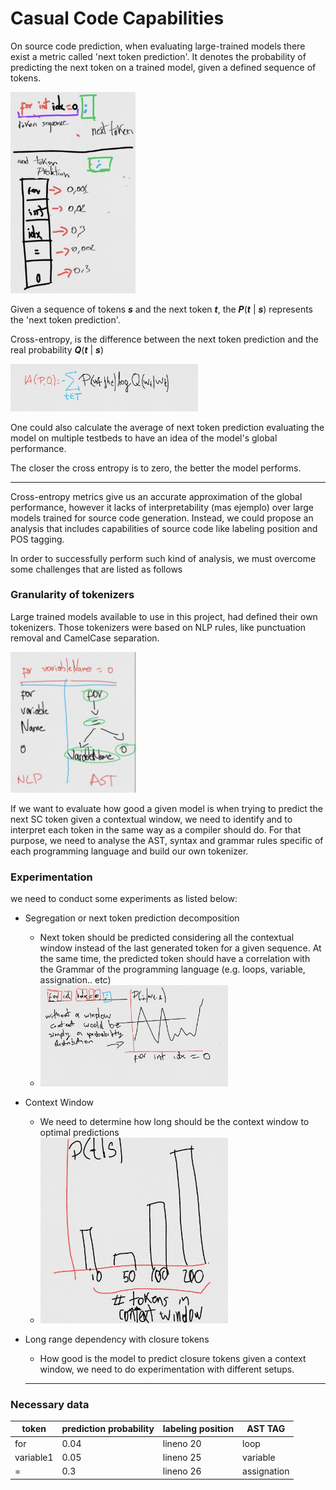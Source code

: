 # Casual Code Capabilities

On source code prediction, when evaluating large-trained models there exist a metric called 'next token prediction'. It denotes the probability of predicting the next token on a trained model, given a defined sequence of tokens.

<img src="wiki/figures/figure_1.png" width="200"/>

Given a sequence of tokens _**s**_ and the next token **_t_**, the **_P_**(**_t_** | **_s_**) represents the 'next token prediction'.

Cross-entropy, is the difference between the next token prediction and the real probability **_Q_**(**_t_** | **_s_**)

<img src="wiki/figures/figure_2.jpeg" width="300"/>

One could also calculate the average of next token prediction evaluating the model on multiple testbeds to have an idea of the model's global performance.

The closer the cross entropy is to zero, the better the model performs.


---

Cross-entropy metrics give us an accurate approximation of the global performance, however it lacks of interpretability (mas ejemplo) over large models trained for source code generation. Instead, we could propose an analysis that includes capabilities of source code like labeling position and POS tagging. 

In order to successfully perform such kind of analysis, we must overcome some challenges that are listed as follows


### Granularity of tokenizers 

Large trained models available to use in this project, had defined their own tokenizers. Those tokenizers were based on NLP rules, like punctuation removal and CamelCase separation.

<img src="wiki/figures/figure_3.png" width="200"/>

If we want to evaluate how good a given model is when trying to predict the next SC token given a contextual window, we need to identify and to interpret each token in the same way as a compiler should do. For that purpose, we need to analyse the AST, syntax and grammar rules specific of each programming language and build our own tokenizer. 

### Experimentation

we need to conduct some experiments as listed below:

- Segregation or next token prediction decomposition
  - Next token should be predicted considering all the contextual window instead of the last generated token for a given sequence. At the same time, the predicted token should have a correlation with the Grammar of the programming language (e.g. loops, variable, assignation.. etc)
  - <img src="wiki/figures/figure_4.jpeg" width="300"/>
- Context Window
  - We need to determine how long should be the context window to optimal predictions
  - <img src="wiki/figures/figure_5.jpeg" width="300"/>
- Long range dependency with closure tokens 
  - How good is the model to predict closure tokens given a context window, we need to do experimentation with different setups.

  ---
 
### Necessary data

| token     | prediction probability | labeling position | AST TAG     |
|-----------|------------------------|-------------------|-------------|
| for       | 0.04                   | lineno 20         | loop        |
| variable1 | 0.05                   | lineno 25         | variable    |
| =         | 0.3                    | lineno 26         | assignation |
